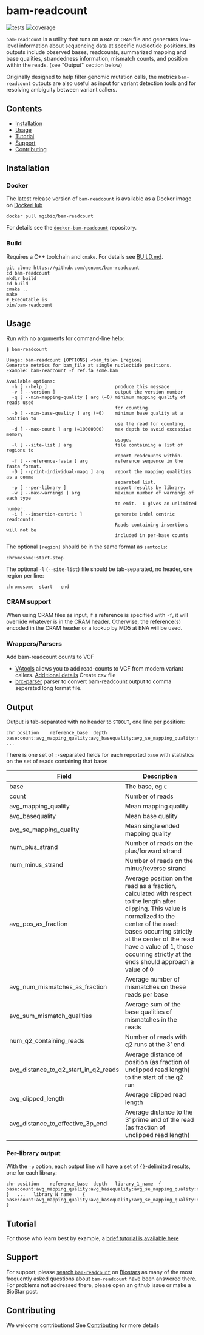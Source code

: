 bam-readcount
=============

![tests](https://github.com/seqfu/bam-readcount/actions/workflows/tests.yml/badge.svg?branch=samtools-1.10)
![coverage](https://coveralls.io/repos/seqfu/bam-readcount/badge.svg?branch=samtools-1.10&service=github)

`bam-readcount` is a utility that runs on a `BAM` or `CRAM` file and generates low-level information about
sequencing data at specific nucleotide positions. Its outputs include observed bases,
readcounts, summarized mapping and base qualities, strandedness information, 
mismatch counts, and position within the reads. (see "Output" section below)

Originally designed to help filter genomic mutation calls, the metrics `bam-readcount` outputs 
are also useful as input for variant detection tools and for resolving ambiguity between
variant callers.

Contents
---------
 * [Installation](#installation)
 * [Usage](#usage)
 * [Tutorial](#tutorial)
 * [Support](#support)
 * [Contributing](#contributing)


Installation
------------

### Docker

The latest release version of `bam-readcount` is available as a Docker image
on [DockerHub](https://hub.docker.com/r/mgibio/bam-readcount)

    docker pull mgibio/bam-readcount

For details see the 
[`docker-bam-readcount`](https://github.com/genome/docker-bam-readcount)
repository. 


### Build

Requires a C++ toolchain and `cmake`. For details see
[BUILD.md](BUILD.md). 

    git clone https://github.com/genome/bam-readcount 
    cd bam-readcount
    mkdir build
    cd build
    cmake ..
    make
    # Executable is
    bin/bam-readcount


Usage
-----

Run with no arguments for command-line help:

    $ bam-readcount

    Usage: bam-readcount [OPTIONS] <bam_file> [region]
    Generate metrics for bam_file at single nucleotide positions.
    Example: bam-readcount -f ref.fa some.bam

    Available options:
      -h [ --help ]                         produce this message
      -v [ --version ]                      output the version number
      -q [ --min-mapping-quality ] arg (=0) minimum mapping quality of reads used
                                            for counting.
      -b [ --min-base-quality ] arg (=0)    minimum base quality at a position to
                                            use the read for counting.
      -d [ --max-count ] arg (=10000000)    max depth to avoid excessive memory
                                            usage.
      -l [ --site-list ] arg                file containing a list of regions to
                                            report readcounts within.
      -f [ --reference-fasta ] arg          reference sequence in the fasta format.
      -D [ --print-individual-mapq ] arg    report the mapping qualities as a comma
                                            separated list.
      -p [ --per-library ]                  report results by library.
      -w [ --max-warnings ] arg             maximum number of warnings of each type
                                            to emit. -1 gives an unlimited number.
      -i [ --insertion-centric ]            generate indel centric readcounts.
                                            Reads containing insertions will not be
                                            included in per-base counts

The optional `[region]` should be in the same format as `samtools`:

    chromosome:start-stop

The optional `-l` (`--site-list`) file should be tab-separated, no
header, one region per line:

    chromosome	start	end


### CRAM support

When using CRAM files as input, if a reference is specified with `-f`, it will override whatever is in
the CRAM header. Otherwise, the reference(s) encoded in the CRAM header or a lookup by
MD5 at ENA will be used.

### Wrappers/Parsers

Add bam-readcount counts to VCF
 - [VAtools](https://github.com/griffithlab/VAtools/blob/master/vatools/vcf_readcount_annotator.py) allows you to add read-counts to VCF from modern variant callers. [Additional details](https://vatools.readthedocs.io/en/latest/vcf_readcount_annotator.html)
Create csv file
 - [brc-parser](https://github.com/sridhar0605/brc-parser) parser to convert bam-readcount output to comma seperated long format file.

Output
------

Output is tab-separated with no header to `STDOUT`, one line per
position:

    chr	position	reference_base	depth	base:count:avg_mapping_quality:avg_basequality:avg_se_mapping_quality:num_plus_strand:num_minus_strand:avg_pos_as_fraction:avg_num_mismatches_as_fraction:avg_sum_mismatch_qualities:num_q2_containing_reads:avg_distance_to_q2_start_in_q2_reads:avg_clipped_length:avg_distance_to_effective_3p_end   ...

There is one set of `:`-separated fields for each reported `base` with
statistics on the set of reads containing that base:

Field | Description
----- | -----------
base | The base, eg `C`
count | Number of reads
avg_mapping_quality | Mean mapping quality
avg_basequality | Mean base quality
avg_se_mapping_quality | Mean single ended mapping quality
num_plus_strand | Number of reads on the plus/forward strand
num_minus_strand | Number of reads on the minus/reverse strand
avg_pos_as_fraction | Average position on the read as a fraction, calculated with respect to the length after clipping. This value is normalized to the center of the read: bases occurring strictly at the center of the read have a value of 1, those occurring strictly at the ends should approach a value of 0
avg_num_mismatches_as_fraction | Average number of mismatches on these reads per base
avg_sum_mismatch_qualities | Average sum of the base qualities of mismatches in the reads
num_q2_containing_reads | Number of reads with q2 runs at the 3’ end
avg_distance_to_q2_start_in_q2_reads | Average distance of position (as fraction of unclipped read length) to the start of the q2 run
avg_clipped_length | Average clipped read length
avg_distance_to_effective_3p_end | Average distance to the 3’ prime end of the read (as fraction of unclipped read length)


### Per-library output

With the `-p` option, each output line will have a set of `{}`-delimited
results, one for each library:

    chr	position	reference_base	depth	library_1_name	{	base:count:avg_mapping_quality:avg_basequality:avg_se_mapping_quality:num_plus_strand:num_minus_strand:avg_pos_as_fraction:avg_num_mismatches_as_fraction:avg_sum_mismatch_qualities:num_q2_containing_reads:avg_distance_to_q2_start_in_q2_reads:avg_clipped_length:avg_distance_to_effective_3p_end	}   ...   library_N_name	{	base:count:avg_mapping_quality:avg_basequality:avg_se_mapping_quality:num_plus_strand:num_minus_strand:avg_pos_as_fraction:avg_num_mismatches_as_fraction:avg_sum_mismatch_qualities:num_q2_containing_reads:avg_distance_to_q2_start_in_q2_reads:avg_clipped_length:avg_distance_to_effective_3p_end	}    


Tutorial
-----
For those who learn best by example, a [brief tutorial is available here](https://github.com/genome/bam-readcount/tree/master/tutorial)


Support
-----
For support, please [search
`bam-readcount`](https://www.biostars.org/post/search/?query=bam-readcount) on
[Biostars](https://www.biostars.org) as many of the most frequently asked
questions about `bam-readcount` have been answered there. For problems not addressed there, 
please open an github issue or make a BioStar post.


Contributing
------
We welcome contributions! See [Contributing](https://github.com/genome/bam-readcount/blob/master/CONTRIBUTING.md) for more details
